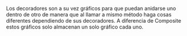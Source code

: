 

Los decoradores son a su vez gráficos para que puedan anidarse uno dentro de otro de manera que al llamar a mismo método haga cosas 
diferentes dependiendo de sus decoradores. A diferencia de Composite estos gráficos solo almacenan un solo gráfico cada uno.